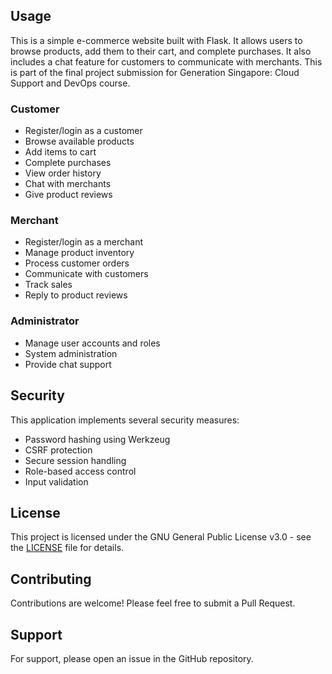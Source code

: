 ## Usage
This is a simple e-commerce website built with Flask. It allows users to browse products, add them to their cart, and complete purchases. It also includes a chat feature for customers to communicate with merchants. This is part of the final project submission for Generation Singapore: Cloud Support and DevOps course.

### Customer
- Register/login as a customer
- Browse available products
- Add items to cart
- Complete purchases
- View order history
- Chat with merchants
- Give product reviews

### Merchant
- Register/login as a merchant
- Manage product inventory
- Process customer orders
- Communicate with customers
- Track sales
- Reply to product reviews

### Administrator
- Manage user accounts and roles
- System administration
- Provide chat support

## Security

This application implements several security measures:
- Password hashing using Werkzeug
- CSRF protection
- Secure session handling
- Role-based access control
- Input validation

## License

This project is licensed under the GNU General Public License v3.0 - see the [LICENSE](LICENSE) file for details.

## Contributing

Contributions are welcome! Please feel free to submit a Pull Request.

## Support

For support, please open an issue in the GitHub repository.